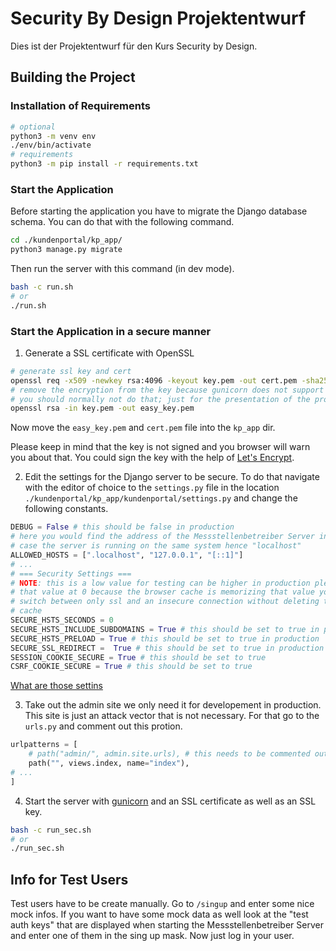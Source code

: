 # Security By Design Projektentwurf

Dies ist der Projektentwurf für den Kurs Security by Design.

## Building the Project

### Installation of Requirements

```bash
# optional
python3 -m venv env
./env/bin/activate
# requirements
python3 -m pip install -r requirements.txt
```

### Start the Application

Before starting the application you have to migrate the Django database schema.
You can do that with the following command.

```bash
cd ./kundenportal/kp_app/
python3 manage.py migrate
```

Then run the server with this command (in dev mode).

```bash
bash -c run.sh
# or
./run.sh
```

### Start the Application in a secure manner

1. Generate a SSL certificate with OpenSSL

```bash
# generate ssl key and cert
openssl req -x509 -newkey rsa:4096 -keyout key.pem -out cert.pem -sha256 -days 365
# remove the encryption from the key because gunicorn does not support that (yes that is unsecure
# you should normally not do that; just for the presentation of the project here)
openssl rsa -in key.pem -out easy_key.pem
```
Now move the `easy_key.pem` and `cert.pem` file into the `kp_app` dir.

Please keep in mind that the key is not signed and you browser will warn you about that.
You could sign the key with the help of [Let's Encrypt](https://letsencrypt.org/).

2. Edit the settings for the Django server to be secure. To do that navigate
   with the editor of choice to the `settings.py` file in the location
   `./kundenportal/kp_app/kundenportal/settings.py` and change the following constants.

```python
DEBUG = False # this should be false in production
# here you would find the address of the Messstellenbetreiber Server in this
# case the server is running on the same system hence "localhost"
ALLOWED_HOSTS = [".localhost", "127.0.0.1", "[::1]"]
# ...
# === Security Settings ===
# NOTE: this is a low value for testing can be higher in production please keep
# that value at 0 because the browser cache is memorizing that value you cannot
# switch between only ssl and an insecure connection without deleting the browser
# cache
SECURE_HSTS_SECONDS = 0
SECURE_HSTS_INCLUDE_SUBDOMAINS = True # this should be set to true in production
SECURE_HSTS_PRELOAD = True # this should be set to true in production
SECURE_SSL_REDIRECT =  True # this should be set to true in production
SESSION_COOKIE_SECURE = True # this should be set to true
CSRF_COOKIE_SECURE = True # this should be set to true
```

[What are those settins](https://docs.djangoproject.com/en/5.0/topics/security/)

3. Take out the admin site we only need it for developement in production. This site is just an attack vector that is not necessary. For that go to the `urls.py` and comment out this protion.

```python
urlpatterns = [
    # path("admin/", admin.site.urls), # this needs to be commented out in production no need for an admin site
    path("", views.index, name="index"),
# ...
]
```

4. Start the server with [gunicorn](https://gunicorn.org/) and an SSL certificate as well as an SSL key.

```bash
bash -c run_sec.sh
# or
./run_sec.sh
```

## Info for Test Users

Test users have to be create manually. Go to `/singup` and enter some nice mock
infos. If you want to have some mock data as well look at the "test auth keys"
that are displayed when starting the Messstellenbetreiber Server and enter one
of them in the sing up mask. Now just log in your user.

